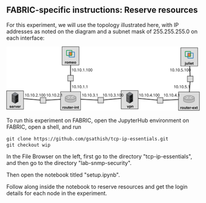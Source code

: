 ## FABRIC-specific instructions: Reserve resources

For this experiment, we will use the topology illustrated here, with IP addresses as noted on the diagram and a subnet mask of 255.255.255.0 on each interface:

![Network topology](security-topology.svg)

To run this experiment on FABRIC, open the JupyterHub environment on FABRIC, open a shell, and run

```
git clone https://github.com/gsathish/tcp-ip-essentials.git
git checkout wip
```

In the File Browser on the left, first go to the directory "tcp-ip-essentials", and then go to the directory "lab-snmp-security".

Then open the notebook titled "setup.ipynb".

Follow along inside the notebook to reserve resources and get the login details for each node in the experiment.